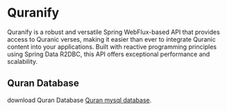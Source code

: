 # Quranify
Quranify is a robust and versatile Spring WebFlux-based API that provides access to Quranic verses, making it easier than ever to integrate Quranic content into your applications. Built with reactive programming principles using Spring Data R2DBC, this API offers exceptional performance and scalability.





## Quran Database

download Quran Database  [Quran mysql database](https://github.com/AbdullahGhanem/quran-database).

